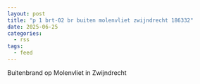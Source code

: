 ```yaml
---
layout: post
title: "p 1 brt-02 br buiten molenvliet zwijndrecht 186332"
date: 2025-06-25
categories: 
  - rss
tags: 
  - feed
---
```


Buitenbrand op Molenvliet in Zwijndrecht
